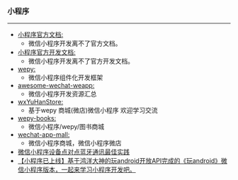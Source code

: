 ### 小程序 
  ---



* [小程序官方文档:](https://mp.weixin.qq.com/debug/wxadoc/introduction/index.html?t=2018313)
    * 微信小程序开发离不了官方文档。
* [小程序官方开发文档:](https://mp.weixin.qq.com/debug/wxadoc/dev/index.html?t=20171117)
    * 微信小程序开发离不了官方开发文档。
* [wepy:](https://github.com/Tencent/wepy)
    * 微信小程序组件化开发框架
* [awesome-wechat-weapp:](https://github.com/justjavac/awesome-wechat-weapp)
    * 微信小程序开发资源汇总
* [wxYuHanStore:](https://github.com/dyq086/wxYuHanStore)
    * 基于wepy 商城(微店)微信小程序 欢迎学习交流
* [wepy-books:](https://github.com/KingJeason/wepy-books)
    * 微信小程序/wepy/图书商城
* [wechat-app-mall:](https://github.com/EastWorld/wechat-app-mall)
    * 微信小程序商城，微信小程序微店
* [微信小程序设备点对点蓝牙通讯最佳实践](https://github.com/Vuchan/wx-ble)
* [【小程序已上线】基于鸿洋大神的玩android开放API完成的《玩android》微信小程序版本，一起来学习小程序开发吧。](https://github.com/mtjsoft/wanandroid)

















